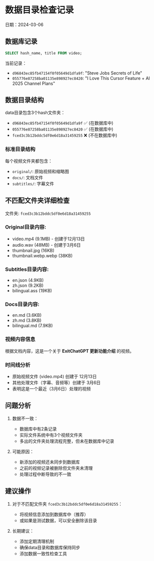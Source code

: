 # 数据目录检查记录
日期：2024-03-06

## 数据库记录

```sql
SELECT hash_name, title FROM video;
```

当前记录：
- `d96843ec85fb47154f0f05649d1dfa9f`: "Steve Jobs Secrets of Life"
- `055776e87258ba01135e898927ec8420`: "I Love This Cursor Feature + AI 2025 Channel Plans"

## 数据目录结构

data目录包含3个hash文件夹：
- `d96843ec85fb47154f0f05649d1dfa9f` ✅ (在数据库中)
- `055776e87258ba01135e898927ec8420` ✅ (在数据库中)
- `fced3c3b12bddc5df0e6d18a31459255` ❌ (不在数据库中)

### 标准目录结构
每个视频文件夹都包含：
- `original/`: 原始视频和缩略图
- `docs/`: 文档文件
- `subtitles/`: 字幕文件

## 不匹配文件夹详细检查

文件夹: `fced3c3b12bddc5df0e6d18a31459255`

### Original目录内容:
- video.mp4 (9.1MB) - 创建于12月13日
- audio.wav (48MB) - 创建于3月6日
- thumbnail.jpg (16KB)
- thumbnail.webp.webp (38KB)

### Subtitles目录内容:
- en.json (4.9KB)
- zh.json (9.2KB)
- bilingual.ass (19KB)

### Docs目录内容:
- en.md (3.6KB)
- zh.md (3.8KB)
- bilingual.md (7.9KB)

### 视频内容信息
根据文档内容，这是一个关于 **ExitChatGPT 更新功能介绍** 的视频。

### 时间线分析
- 原始视频文件 (video.mp4) 创建于 12月13日
- 其他处理文件（字幕、音频等）创建于 3月6日
- 表明这是一个最近（3月6日）处理的视频

## 问题分析

1. 数据不一致：
   - 数据库中有2条记录
   - 实际文件系统中有3个视频文件夹
   - 多出的文件夹处理流程完整，但未在数据库中记录

2. 可能原因：
   - 新添加的视频还未同步到数据库
   - 之前的视频记录被删除但文件夹未清理
   - 处理过程中断导致的不一致

## 建议操作

1. 对于不匹配文件夹 `fced3c3b12bddc5df0e6d18a31459255`：
   - 将视频信息添加到数据库中（推荐）
   - 或如果是测试数据，可以安全删除该目录

2. 长期建议：
   - 添加定期清理机制
   - 确保data目录和数据库保持同步
   - 添加数据一致性检查工具 